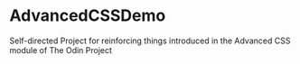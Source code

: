 # AdvancedCSSDemo
Self-directed Project for reinforcing things introduced in the Advanced CSS module of The Odin Project
